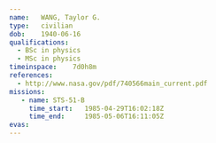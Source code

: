 ```yaml
---
name:	WANG, Taylor G.
type:	civilian
dob:	1940-06-16
qualifications:
  - BSc in physics
  - MSc in physics
timeinspace:	7d0h8m
references:
  - http://www.nasa.gov/pdf/740566main_current.pdf
missions:
   - name: STS-51-B
     time_start:   1985-04-29T16:02:18Z
     time_end:     1985-05-06T16:11:05Z
evas:
---
```


